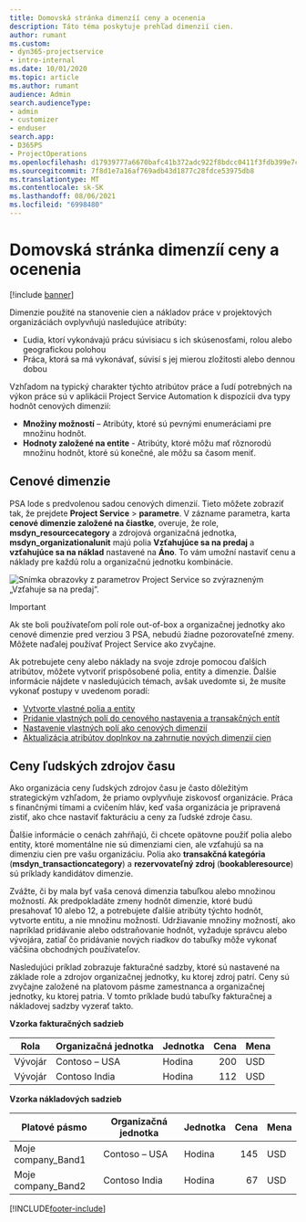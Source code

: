 ```yaml
---
title: Domovská stránka dimenzíí ceny a ocenenia
description: Táto téma poskytuje prehľad dimenzií cien.
author: rumant
ms.custom:
- dyn365-projectservice
- intro-internal
ms.date: 10/01/2020
ms.topic: article
ms.author: rumant
audience: Admin
search.audienceType:
- admin
- customizer
- enduser
search.app:
- D365PS
- ProjectOperations
ms.openlocfilehash: d17939777a6670bafc41b372adc922f8bdcc0411f3fdb399e7c9ab01eca87dd0
ms.sourcegitcommit: 7f8d1e7a16af769adb43d1877c28fdce53975db8
ms.translationtype: MT
ms.contentlocale: sk-SK
ms.lasthandoff: 08/06/2021
ms.locfileid: "6998480"
---
```

# <a name="pricing-and-costing-dimensions-home-page"></a>Domovská stránka dimenzíí ceny a ocenenia

[!include [banner](../includes/psa-now-project-operations.md)]

Dimenzie použité na stanovenie cien a nákladov práce v projektových organizáciách ovplyvňujú nasledujúce atribúty:

- Ľudia, ktorí vykonávajú prácu súvisiacu s ich skúsenosťami, rolou alebo geografickou polohou
- Práca, ktorá sa má vykonávať, súvisí s jej mierou zložitosti alebo dennou dobou

Vzhľadom na typický charakter týchto atribútov práce a ľudí potrebných na výkon práce sú v aplikácii Project Service Automation k dispozícii dva typy hodnôt cenových dimenzií: 

- **Množiny možností** – Atribúty, ktoré sú pevnými enumeráciami pre množinu hodnôt.
- **Hodnoty založené na entite** - Atribúty, ktoré môžu mať rôznorodú množinu hodnôt, ktoré sú konečné, ale môžu sa časom meniť.

## <a name="pricing-dimensions"></a>Cenové dimenzie

PSA lode s predvolenou sadou cenových dimenzií. Tieto môžete zobraziť tak, že prejdete **Project Service** > **parametre**. V zázname parametra, karta **cenové dimenzie založené na čiastke**, overuje, že role, **msdyn_resourcecategory** a zdrojová organizačná jednotka, **msdyn_organizationalunit** majú polia **Vzťahujúce sa na predaj** a **vzťahujúce sa na náklad** nastavené na **Áno**. To vám umožní nastaviť cenu a náklady pre každú rolu a organizačnú jednotku kombinácie.

![Snímka obrazovky z parametrov Project Service so zvýrazneným „Vzťahuje sa na predaj“.](media/PS-OOB-parameters.png)

> [!IMPORTANT]
> Ak ste boli používateľom polí role out-of-box a organizačnej jednotky ako cenové dimenzie pred verziou 3 PSA, nebudú žiadne pozorovateľné zmeny. Môžete naďalej používať Project Service ako zvyčajne. 

Ak potrebujete ceny alebo náklady na svoje zdroje pomocou ďalších atribútov, môžete vytvoriť prispôsobené polia, entity a dimenzie. Ďalšie informácie nájdete v nasledujúcich témach, avšak uvedomte si, že musíte vykonať postupy v uvedenom poradí:

- [Vytvorte vlastné polia a entity](create-custom-fields-entities.md)
- [Pridanie vlastných polí do cenového nastavenia a transakčných entít](field-references.md)
- [Nastavenie vlastných polí ako cenových dimenzií ](set-up-pricing-dimensions.md)
- [Aktualizácia atribútov doplnkov na zahrnutie nových dimenzií cien](update-plug-in-attributes.md)

## <a name="pricing-human-resource-time"></a>Ceny ľudských zdrojov času
Ako organizácia ceny ľudských zdrojov času je často dôležitým strategickým vzhľadom, že priamo ovplyvňuje ziskovosť organizácie. Práca s finančnými tímami a cvičením hláv, keď vaša organizácia je pripravená zistiť, ako chce nastaviť fakturáciu a ceny za ľudské zdroje času.

Ďalšie informácie o cenách zahŕňajú, či chcete opätovne použiť polia alebo entity, ktoré momentálne nie sú dimenziami cien, ale vzťahujú sa na dimenziu cien pre vašu organizáciu. Polia ako **transakčná kategória** (**msdyn_transactioncategory**) a **rezervovateľný zdroj** (**bookableresource**) sú príklady kandidátov dimenzie. 

Zvážte, či by mala byť vaša cenová dimenzia tabuľkou alebo množinou možností. Ak predpokladáte zmeny hodnôt dimenzie, ktoré budú presahovať 10 alebo 12, a potrebujete ďalšie atribúty týchto hodnôt, vytvorte entitu, a nie množinu možností. Udržiavanie množiny možností, ako napríklad pridávanie alebo odstraňovanie hodnôt, vyžaduje správcu alebo vývojára, zatiaľ čo pridávanie nových riadkov do tabuľky môže vykonať väčšina obchodných používateľov.

Nasledujúci príklad zobrazuje fakturačné sadzby, ktoré sú nastavené na základe role a zdrojov organizačnej jednotky, ku ktorej zdroj patrí. Ceny sú zvyčajne založené na platovom pásme zamestnanca a organizačnej jednotky, ku ktorej patria. V tomto príklade budú tabuľky fakturačnej a nákladovej sadzby vyzerať takto.

**Vzorka fakturačných sadzieb**

| Rola        | Organizačná jednotka    |Jednotka      |Cena      |Mena  |
| ------------|-------------|----------|----------:|----------|
| Vývojár   | Contoso – USA  |Hodina | 200|USD     |
| Vývojár   | Contoso India |Hodina|   112|USD     |


**Vzorka nákladových sadzieb**

| Platové pásmo     | Organizačná jednotka    |Jednotka      |Cena      |Mena  |
| ----------------|-------------|----------|----------:|----------|
| Moje company_Band1 | Contoso – USA  |Hodina | 145|USD     |
| Moje company_Band2 | Contoso India |Hodina|   67|USD     |


[!INCLUDE[footer-include](../includes/footer-banner.md)]